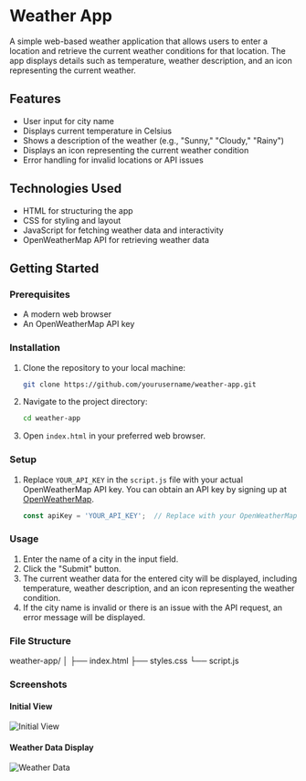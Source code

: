 # Weather App

A simple web-based weather application that allows users to enter a location and retrieve the current weather conditions for that location. The app displays details such as temperature, weather description, and an icon representing the current weather.

## Features

- User input for city name
- Displays current temperature in Celsius
- Shows a description of the weather (e.g., "Sunny," "Cloudy," "Rainy")
- Displays an icon representing the current weather condition
- Error handling for invalid locations or API issues

## Technologies Used

- HTML for structuring the app
- CSS for styling and layout
- JavaScript for fetching weather data and interactivity
- OpenWeatherMap API for retrieving weather data

## Getting Started

### Prerequisites

- A modern web browser
- An OpenWeatherMap API key

### Installation

1. Clone the repository to your local machine:
    ```sh
    git clone https://github.com/yourusername/weather-app.git
    ```

2. Navigate to the project directory:
    ```sh
    cd weather-app
    ```

3. Open `index.html` in your preferred web browser.

### Setup

1. Replace `YOUR_API_KEY` in the `script.js` file with your actual OpenWeatherMap API key. You can obtain an API key by signing up at [OpenWeatherMap](https://openweathermap.org/).

    ```javascript
    const apiKey = 'YOUR_API_KEY';  // Replace with your OpenWeatherMap API key
    ```

### Usage

1. Enter the name of a city in the input field.
2. Click the "Submit" button.
3. The current weather data for the entered city will be displayed, including temperature, weather description, and an icon representing the weather condition.
4. If the city name is invalid or there is an issue with the API request, an error message will be displayed.

### File Structure

weather-app/
│
├── index.html
├── styles.css
└── script.js

### Screenshots

#### Initial View
![Initial View](screenshots/initial_view.png)

#### Weather Data Display
![Weather Data](screenshots/weather_data.png)
